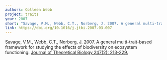 ```yaml
---
authors: Colleen Webb
project: traits
year: 2007
short: "Savage, V.M., Webb, C.T., Norberg, J. 2007. A general multi-trait-based framework for studying the effects of biodiversity on ecosystem functioning. Journal of Theoretical Biology 247(2): 213-229."
link: https://doi.org/10.1016/j.jtbi.2007.03.007
---
```


Savage, V.M., Webb, C.T., Norberg, J. 2007. A general multi-trait-based framework for studying the effects of biodiversity on ecosystem functioning. [Journal of Theoretical Biology 247(2): 213-229.](https://doi.org/10.1016/j.jtbi.2007.03.007)
